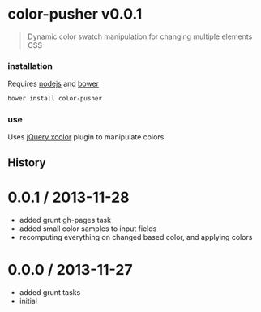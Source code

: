 # color-pusher v0.0.1

> Dynamic color swatch manipulation for changing multiple elements CSS

### installation

Requires [nodejs](http://nodejs.org/) and [bower](http://bower.io/)

```sh
bower install color-pusher
```



### use




Uses [jQuery xcolor](http://www.xarg.org/project/jquery-color-plugin-xcolor/) plugin
to manipulate colors.

## History


0.0.1 / 2013-11-28
==================

  * added grunt gh-pages task
  * added small color samples to input fields
  * recomputing everything on changed based color, and applying colors

0.0.0 / 2013-11-27
==================

  * added grunt tasks
  * initial


